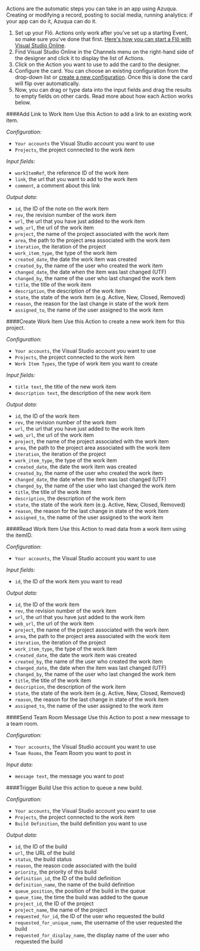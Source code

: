 Actions are the automatic steps you can take in an app using Azuqua. Creating or modifying a record, posting to social media, running analytics: if your app can do it, Azuqua can do it. 

1. Set up your Fl&otilde;. Actions only work after you've set up a starting Event, so make sure you've done that first. [Here's how you can start a Fl&otilde; with Visual Studio Online]().
2. Find Visual Studio Online in the Channels menu on the right-hand side of the designer and click it to display the list of Actions.
3. Click on the Action you want to use to add the card to the designer. 
4. Configure the card. You can choose an existing configuration from the drop-down list or [create a new configuration](). Once this is done the card will flip over automatically. 
5. Now, you can drag or type data into the input fields and drag the results to empty fields on other cards. Read more about how each Action works below.

####Add Link to Work Item
Use this Action to add a link to an existing work item. 

*Configuration:*

* `Your accounts` the Visual Studio account you want to use 
* `Projects`, the project connected to the work item

*Input fields:*

* `workItemRef`, the reference ID of the work item
* `link`, the url that you want to add to the work item
* `comment`, a comment about this link

*Output data:*

* `id`, the ID of the note on the work item
* `rev`, the revision number of the work item
* `url`, the url that you have just added to the work item
* `web_url`, the url of the work item
* `project`, the name of the project associated with the work item
* `area`, the path to the project area associated with the work item
* `iteration`, the iteration of the project
* `work_item_type`, the type of the work item
* `created_date`, the date the work item was created
* `created_by`, the name of the user who created the work item
* `changed_date`, the date when the item was last changed (UTF)
* `changed_by`, the name of the user who last changed the work item
* `title`, the title of the work item
* `description`, the description of the work item
* `state`, the state of the work item (e.g. Active, New, Closed, Removed)
* `reason`, the reason for the last change in state of the work item
* `assigned_to`, the name of the user assigned to the work item

####Create Work Item
Use this Action to create a new work item for this project.

*Configuration:*

* `Your accounts`, the Visual Studio account you want to use 
* `Projects`, the project connected to the work item
* `Work Item Types`, the type of work item you want to create

*Input fields:*

* `title text`, the title of the new work item
* `description text`, the description of the new work item

*Output data:*

* `id`, the ID of the work item
* `rev`, the revision number of the work item
* `url`, the url that you have just added to the work item
* `web_url`, the url of the work item
* `project`, the name of the project associated with the work item
* `area`, the path to the project area associated with the work item
* `iteration`, the iteration of the project
* `work_item_type`, the type of the work item
* `created_date`, the date the work item was created
* `created_by`, the name of the user who created the work item
* `changed_date`, the date when the item was last changed (UTF)
* `changed_by`, the name of the user who last changed the work item
* `title`, the title of the work item
* `description`, the description of the work item
* `state`, the state of the work item (e.g. Active, New, Closed, Removed)
* `reason`, the reason for the last change in state of the work item
* `assigned_to`, the name of the user assigned to the work item

####Read Work Item
Use this Action to read data from a work item using the itemID.

*Configuration:*

* `Your accounts`, the Visual Studio account you want to use 

*Input fields:*

* `id`, the ID of the work item you want to read

*Output data:*

* `id`, the ID of the work item
* `rev`, the revision number of the work item
* `url`, the url that you have just added to the work item
* `web_url`, the url of the work item
* `project`, the name of the project associated with the work item
* `area`, the path to the project area associated with the work item
* `iteration`, the iteration of the project
* `work_item_type`, the type of the work item
* `created_date`, the date the work item was created
* `created_by`, the name of the user who created the work item
* `changed_date`, the date when the item was last changed (UTF)
* `changed_by`, the name of the user who last changed the work item
* `title`, the title of the work item
* `description`, the description of the work item
* `state`, the state of the work item (e.g. Active, New, Closed, Removed)
* `reason`, the reason for the last change in state of the work item
* `assigned_to`, the name of the user assigned to the work item

####Send Team Room Message
Use this Action to post a new message to a team room.

*Configuration:*

* `Your accounts`, the Visual Studio account you want to use 
* `Team Rooms`, the Team Room you want to post in

*Input data:*

* `message text`, the message you want to post

####Trigger Build
Use this action to queue a new build.

*Configuration:*

* `Your accounts`, the Visual Studio account you want to use 
* `Projects`, the project connected to the work item
* `Build Definition`, the build definition you want to use

*Output data:*

* `id`, the ID of the build
* `url`, the URL of the build
* `status`, the build status
* `reason`, the reason code associated with the build
* `priority`, the priority of this build
* `definition_id`, the ID of the build definition
* `definition_name`, the name of the build definition
* `queue_position`, the position of the build in the queue
* `queue_time`, the time the build was added to the queue
* `project_id`, the ID of the project
* `project_name`, the name of the project
* `requested_for_id`, the ID of the user who requested the build
* `requested_for_unique_name`, the username of the user requested the build
* `requested_for_display_name`, the display name of the user who requested the build